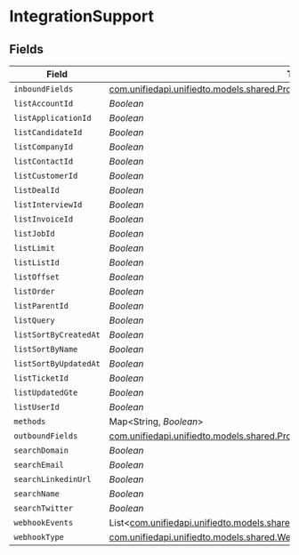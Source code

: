 # IntegrationSupport


## Fields

| Field                                                                                                                                                  | Type                                                                                                                                                   | Required                                                                                                                                               | Description                                                                                                                                            |
| ------------------------------------------------------------------------------------------------------------------------------------------------------ | ------------------------------------------------------------------------------------------------------------------------------------------------------ | ------------------------------------------------------------------------------------------------------------------------------------------------------ | ------------------------------------------------------------------------------------------------------------------------------------------------------ |
| `inboundFields`                                                                                                                                        | [com.unifiedapi.unifiedto.models.shared.PropertyIntegrationSupportInboundFields](../../models/shared/PropertyIntegrationSupportInboundFields.md)       | :heavy_minus_sign:                                                                                                                                     | N/A                                                                                                                                                    |
| `listAccountId`                                                                                                                                        | *Boolean*                                                                                                                                              | :heavy_minus_sign:                                                                                                                                     | N/A                                                                                                                                                    |
| `listApplicationId`                                                                                                                                    | *Boolean*                                                                                                                                              | :heavy_minus_sign:                                                                                                                                     | N/A                                                                                                                                                    |
| `listCandidateId`                                                                                                                                      | *Boolean*                                                                                                                                              | :heavy_minus_sign:                                                                                                                                     | N/A                                                                                                                                                    |
| `listCompanyId`                                                                                                                                        | *Boolean*                                                                                                                                              | :heavy_minus_sign:                                                                                                                                     | N/A                                                                                                                                                    |
| `listContactId`                                                                                                                                        | *Boolean*                                                                                                                                              | :heavy_minus_sign:                                                                                                                                     | N/A                                                                                                                                                    |
| `listCustomerId`                                                                                                                                       | *Boolean*                                                                                                                                              | :heavy_minus_sign:                                                                                                                                     | N/A                                                                                                                                                    |
| `listDealId`                                                                                                                                           | *Boolean*                                                                                                                                              | :heavy_minus_sign:                                                                                                                                     | N/A                                                                                                                                                    |
| `listInterviewId`                                                                                                                                      | *Boolean*                                                                                                                                              | :heavy_minus_sign:                                                                                                                                     | N/A                                                                                                                                                    |
| `listInvoiceId`                                                                                                                                        | *Boolean*                                                                                                                                              | :heavy_minus_sign:                                                                                                                                     | N/A                                                                                                                                                    |
| `listJobId`                                                                                                                                            | *Boolean*                                                                                                                                              | :heavy_minus_sign:                                                                                                                                     | N/A                                                                                                                                                    |
| `listLimit`                                                                                                                                            | *Boolean*                                                                                                                                              | :heavy_minus_sign:                                                                                                                                     | N/A                                                                                                                                                    |
| `listListId`                                                                                                                                           | *Boolean*                                                                                                                                              | :heavy_minus_sign:                                                                                                                                     | N/A                                                                                                                                                    |
| `listOffset`                                                                                                                                           | *Boolean*                                                                                                                                              | :heavy_minus_sign:                                                                                                                                     | N/A                                                                                                                                                    |
| `listOrder`                                                                                                                                            | *Boolean*                                                                                                                                              | :heavy_minus_sign:                                                                                                                                     | N/A                                                                                                                                                    |
| `listParentId`                                                                                                                                         | *Boolean*                                                                                                                                              | :heavy_minus_sign:                                                                                                                                     | N/A                                                                                                                                                    |
| `listQuery`                                                                                                                                            | *Boolean*                                                                                                                                              | :heavy_minus_sign:                                                                                                                                     | N/A                                                                                                                                                    |
| `listSortByCreatedAt`                                                                                                                                  | *Boolean*                                                                                                                                              | :heavy_minus_sign:                                                                                                                                     | N/A                                                                                                                                                    |
| `listSortByName`                                                                                                                                       | *Boolean*                                                                                                                                              | :heavy_minus_sign:                                                                                                                                     | N/A                                                                                                                                                    |
| `listSortByUpdatedAt`                                                                                                                                  | *Boolean*                                                                                                                                              | :heavy_minus_sign:                                                                                                                                     | N/A                                                                                                                                                    |
| `listTicketId`                                                                                                                                         | *Boolean*                                                                                                                                              | :heavy_minus_sign:                                                                                                                                     | N/A                                                                                                                                                    |
| `listUpdatedGte`                                                                                                                                       | *Boolean*                                                                                                                                              | :heavy_minus_sign:                                                                                                                                     | N/A                                                                                                                                                    |
| `listUserId`                                                                                                                                           | *Boolean*                                                                                                                                              | :heavy_minus_sign:                                                                                                                                     | N/A                                                                                                                                                    |
| `methods`                                                                                                                                              | Map<String, *Boolean*>                                                                                                                                 | :heavy_minus_sign:                                                                                                                                     | N/A                                                                                                                                                    |
| `outboundFields`                                                                                                                                       | [com.unifiedapi.unifiedto.models.shared.PropertyIntegrationSupportOutboundFields](../../models/shared/PropertyIntegrationSupportOutboundFields.md)     | :heavy_minus_sign:                                                                                                                                     | N/A                                                                                                                                                    |
| `searchDomain`                                                                                                                                         | *Boolean*                                                                                                                                              | :heavy_minus_sign:                                                                                                                                     | N/A                                                                                                                                                    |
| `searchEmail`                                                                                                                                          | *Boolean*                                                                                                                                              | :heavy_minus_sign:                                                                                                                                     | N/A                                                                                                                                                    |
| `searchLinkedinUrl`                                                                                                                                    | *Boolean*                                                                                                                                              | :heavy_minus_sign:                                                                                                                                     | N/A                                                                                                                                                    |
| `searchName`                                                                                                                                           | *Boolean*                                                                                                                                              | :heavy_minus_sign:                                                                                                                                     | N/A                                                                                                                                                    |
| `searchTwitter`                                                                                                                                        | *Boolean*                                                                                                                                              | :heavy_minus_sign:                                                                                                                                     | N/A                                                                                                                                                    |
| `webhookEvents`                                                                                                                                        | List<[com.unifiedapi.unifiedto.models.shared.PropertyIntegrationSupportWebhookEvents](../../models/shared/PropertyIntegrationSupportWebhookEvents.md)> | :heavy_minus_sign:                                                                                                                                     | N/A                                                                                                                                                    |
| `webhookType`                                                                                                                                          | [com.unifiedapi.unifiedto.models.shared.WebhookType](../../models/shared/WebhookType.md)                                                               | :heavy_minus_sign:                                                                                                                                     | N/A                                                                                                                                                    |
